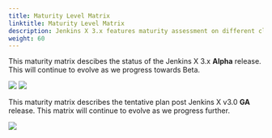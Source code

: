 ```yaml
---
title: Maturity Level Matrix
linktitle: Maturity Level Matrix 
description: Jenkins X 3.x features maturity assessment on different cloud providers
weight: 60
---
```


This maturity matrix descibes the status of the Jenkins X 3.x __Alpha__ release.  This will continue to evolve as we progress towards Beta.

<img src="/images/v3/jx-v3alpha-maturity-matrix.png">

<img src="/images/v3/jx-v3alpha-color-rep.png">

<br />

This maturity matrix describes the tentative plan post Jenkins X v3.0 __GA__ release. This matrix will continue to evolve as we progress further.

<img src="/images/v3/jx-v3ga-maturity-matrix.png">
